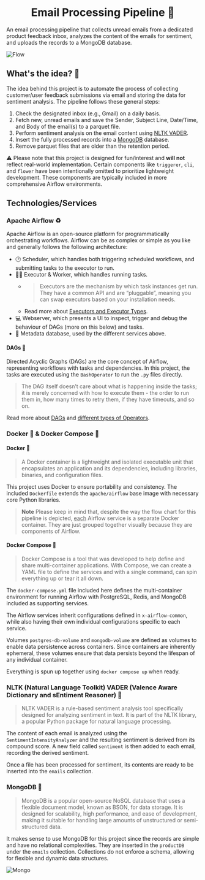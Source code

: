 <h1 align="center">
Email Processing Pipeline 📧
</h1>

An email processing pipeline that collects unread emails from a dedicated product feedback inbox, analyzes the content of the emails for sentiment, and uploads the records to a MongoDB database.

![Flow](https://i.imgur.com/Om8rBWY.png)

## What's the idea? 🤔
The idea behind this project is to automate the process of collecting customer/user feedback submissions via email and storing the data for sentiment analysis. The pipeline follows these general steps:

1. Check the designated inbox (e.g., Gmail) on a daily basis.
2. Fetch new, unread emails and save the Sender, Subject Line, Date/Time, and Body of the email(s) to a parquet file. 
3. Perform sentiment analysis on the email content using [NLTK VADER](https://www.nltk.org/_modules/nltk/sentiment/vader.html).
4. Insert the fully processed records into a [MongoDB](https://www.mongodb.com/docs/manual/core/databases-and-collections/) database.
5. Remove parquet files that are older than the retention period. 

⚠️ Please note that this project is designed for fun/interest and **will not** reflect real-world implementation. Certain components like `triggerer`, `cli`, and `flower` have been intentionally omitted to prioritize lightweight development. These components are typically included in more comprehensive Airflow environments.

## Technologies/Services
### Apache Airflow ♻️
Apache Airflow is an open-source platform for programmatically orchestrating workflows. Airflow can be as complex or simple as you like and generally follows the following architecture:

- 🕑 Scheduler, which handles both triggering scheduled workflows, and submitting tasks to the executor to run.
- 👷‍♂️ Executor & Worker, which handles running tasks.
  - > Executors are the mechanism by which task instances get run. They have a common API and are “pluggable”, meaning you can swap executors based on your installation needs.
  - Read more about [Executors and Executor Types](https://airflow.apache.org/docs/apache-airflow/stable/core-concepts/executor/index.html).
- 💻 Webserver, which presents a UI to inspect, trigger and debug the behaviour of DAGs (more on this below) and tasks.
- 💾 Metadata database, used by the different services above.

#### DAGs 🔄
Directed Acyclic Graphs (DAGs) are the core concept of Airflow, representing workflows with tasks and dependencies. In this project, the tasks are executed using the `BashOperator` to run the `.py` files directly.

> The DAG itself doesn’t care about what is happening inside the tasks; it is merely concerned with how to execute them - the order to run them in, how many times to retry them, if they have timeouts, and so on.

Read more about [DAGs](https://airflow.apache.org/docs/apache-airflow/stable/core-concepts/dags.html) and [different types of Operators](https://airflow.apache.org/docs/apache-airflow/stable/core-concepts/operators.html). 

### Docker 🐋 & Docker Compose 🐙

#### Docker 🐋
> A Docker container is a lightweight and isolated executable unit that encapsulates an application and its dependencies, including libraries, binaries, and configuration files.

This project uses Docker to ensure portability and consistency. The included `Dockerfile` extends the `apache/airflow` base image with necessary core Python libraries.

> **Note**
> Please keep in mind that, despite the way the flow chart for this pipeline is depicted, <ins>each</ins> Airflow service is a separate Docker container. They are just grouped together visually because they are components of Airflow.

#### Docker Compose 🐙
> Docker Compose is a tool that was developed to help define and share multi-container applications. With Compose, we can create a YAML file to define the services and with a single command, can spin everything up or tear it all down.

The `docker-compose.yml` file included here defines the multi-container environment for running Airflow with PostgreSQL, Redis, and MongoDB included as supporting services. 

The Airflow services inherit configurations defined in `x-airflow-common`, while also having their own individual configurations specific to each service.

Volumes `postgres-db-volume` and `mongodb-volume` are defined as volumes to enable data persistence across containers. Since containers are inherently ephemeral, these volumes ensure that data persists beyond the lifespan of any individual container.

Everything is spun up together using `docker compose up` when ready. 

### NLTK (Natural Language Toolkit) VADER (Valence Aware Dictionary and sEntiment Reasoner) 🌠
> NLTK VADER is a rule-based sentiment analysis tool specifically designed for analyzing sentiment in text. It is part of the NLTK library, a popular Python package for natural language processing.

The content of each email is analyzed using the `SentimentIntensityAnalyzer` and the resulting sentiment is derived from its compound score. A new field called `sentiment` is then added to each email, recording the derived sentiment.

Once a file has been processed for sentiment, its contents are ready to be inserted into the `emails` collection.

### MongoDB 🥬
> MongoDB is a popular open-source NoSQL database that uses a flexible document model, known as BSON, for data storage. It is designed for scalability, high performance, and ease of development, making it suitable for handling large amounts of unstructured or semi-structured data.

It makes sense to use MongoDB for this project since the records are simple and have no relational complexities. They are inserted in the `productDB` under the `emails` collection. Collections do not enforce a schema, allowing for flexible and dynamic data structures.

![Mongo](https://i.imgur.com/ih2RDY7.gif)
